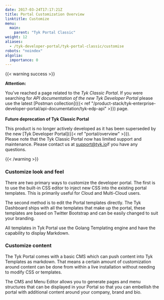 ```yaml
---
date: 2017-03-24T17:17:21Z
title: Portal Customization Overview
linktitle: Customize
menu:
  main:
    parent: "Tyk Portal Classic"
weight: 12
aliases:
  - /tyk-developer-portal/tyk-portal-classic/customise
robots: "noindex"
algolia:
  importance: 0
---
```


{{< warning success >}}

**Attention:**

You’ve reached a page related to the *Tyk Classic Portal*. If you were searching for *API documentation of the new Tyk
Developer Portal* please use the latest
[Postman collection]({{< ref "/product-stack/tyk-enterprise-developer-portal/api-documentation/tyk-edp-api" >}}) page.
</br>
</br>
**Future deprecation of Tyk Classic Portal**

This product is no longer actively developed as it
has been superseded by the new [Tyk Developer Portal]({{< ref "portal/overview" >}}).
</br>
Please note that the Tyk Classic Portal now has limited support and maintenance. Please contact us at
[support@tyk.io](<mailto:support@tyk.io?subject=Tyk classic developer portal>)if you have any questions.

{{< /warning >}}

### Customize look and feel

There are two primary ways to customize the developer portal. The first is to use the built-in CSS editor to inject new CSS into the existing portal templates. This is primarily useful for Cloud and Multi-Cloud users.

The second method is to edit the Portal templates directly. The Tyk Dashboard ships with all the templates that make up the portal, these templates are based on Twitter Bootstrap and can be easily changed to suit your branding.

All templates in Tyk Portal use the Golang Templating engine and have the capability to display Markdown.

### Customize content

The Tyk Portal comes with a basic CMS which can push content into Tyk Templates as markdown. That means a certain amount of customization around content can be done from within a live installation without needing to modify CSS or templates.

The CMS and Menu Editor allows you to generate pages and menu structures that can be displayed in your Portal so that you can embellish the portal with additional content around your company, brand and bio.


